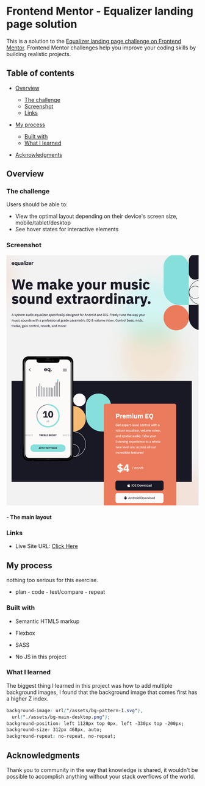 # Frontend Mentor - Equalizer landing page solution

This is a solution to the [Equalizer landing page challenge on Frontend Mentor](https://www.frontendmentor.io/challenges/equalizer-landing-page-7VJ4gp3DE). Frontend Mentor challenges help you improve your coding skills by building realistic projects.

## Table of contents

- [Overview](#overview)
  - [The challenge](#the-challenge)
  - [Screenshot](#screenshot)
  - [Links](#links)
- [My process](#my-process)

  - [Built with](#built-with)
  - [What I learned](#what-i-learned)

- [Acknowledgments](#acknowledgments)

## Overview

### The challenge

Users should be able to:

- View the optimal layout depending on their device's screen size, mobile/tablet/desktop
- See hover states for interactive elements

### Screenshot

![](./1.png)

#### - The main layout

### Links

- Live Site URL: [Click Here](https://mrfinesse47.github.io/equalizer-landing-page/)

## My process

nothing too serious for this exercise.

- plan - code - test/compare - repeat

### Built with

- Semantic HTML5 markup
- Flexbox
- SASS

- No JS in this project

### What I learned

The biggest thing I learned in this project was how to add multiple background images, I found that the background image that comes first has a higher Z index.

```css
background-image: url("/assets/bg-pattern-1.svg"),
  url("./assets/bg-main-desktop.png");
background-position: left 1128px top 0px, left -330px top -200px;
background-size: 312px 468px, auto;
background-repeat: no-repeat, no-repeat;
```

## Acknowledgments

Thank you to community in the way that knowledge is shared, it wouldn't be possible to accomplish anything without your stack overflows of the world.
